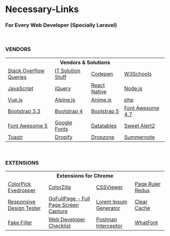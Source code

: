 # Necessary-Links

<h3>For Every Web Developer (Specially Laravel)</h3>

<br>
<h3>VENDORS</h3>

<table>
        <tr>
            <th colspan="4">
                Vendors & Solutions
            </th>
        </tr>
        <tr>
            <td>
                <a href="https://stackoverflow.com/questions">Stack Overflow Queries</a>
            </td>
            <td>
                <a href="https://www.itsolutionstuff.com/">IT Solution Stuff</a>
            </td>
            <td>
                <a href="https://codepen.io/">Codepen</a>
            </td>
            <td>
                <a href="https://www.w3schools.com/">W3Schools</a>
            </td>
        </tr>
        <tr>
            <td>
                <a href="https://www.javascript.com/" target="_blank">JavaScript</a>
            </td>
            <td>
                <a href="https://jquery.com/" target="_blank">jQuery</a>
            </td>
            <td>
                <a href="https://reactnative.dev/" target="_blank">React Native</a>
            </td>
            <td>
                <a href="https://nodejs.org/en/" target="_blank">Node.js</a>
            </td>
        </tr>
        <tr>
            <td>
                <a href="https://vuejs.org/" target="_blank">Vue.js</a>
            </td>
            <td>
                <a href="https://alpinejs.dev/">Alpine.js</a>
            </td>
            <td>
                <a href="https://animejs.com/">Anime.js</a>
            </td>
            <td>
                <a href="https://www.php.net/" target="_blank">php</a>
            </td>
        </tr>
        <tr>
            <td>
                <a href="https://getbootstrap.com/docs/3.3/" target="_blank">Bootstrap 3.3</a>
            </td>
            <td>
                <a href="https://getbootstrap.com/docs/4.0/getting-started/introduction/" target="_blank">Bootstrap 4</a>
            </td>
            <td>
                <a href="https://getbootstrap.com/docs/5.0/getting-started/introduction/" target="_blank">Bootstrap 5</a>
            </td>
            <td>
                <a href="https://fontawesome.com/v4.7/" target="_blank">Font Awesome 4.7</a>
            </td>
        </tr>
        <tr>
            <td>
                <a href="https://fontawesome.com/" target="_blank">Font Awesome 5</a>
            </td>
            <td>
                <a href="https://fonts.google.com/" target="_blank">Google Fonts</a>
            </td>
            <td>
                <a href="https://datatables.net/" target="_blank">Datatables</a>
            </td>
            <td>
                <a href="https://sweetalert2.github.io/" target="_blank">Sweet Alert2</a>
            </td>
        </tr>
        <tr>
            <td>
                <a href="https://github.com/CodeSeven/toastr" target="_blank">Toastr</a>
            </td>
            <td>
                <a href="https://github.com/JeremyFagis/dropify" target="_blank">Dropify</a>
            </td>
            <td>
                <a href="https://www.dropzone.dev/js/" target="_blank">Dropzone</a>
            </td>
            <td>
                <a href="https://summernote.org/" target="_blank">Summernote</a>
            </td>
        </tr>
    </table>

<br>
<h3>EXTENSIONS</h3>

<table>
    <tr>
        <th colspan="4">
            Extensions for Chrome
        </th>
    </tr>
    <tr>
        <td>
            <a
                href="https://chrome.google.com/webstore/detail/colorpick-eyedropper/ohcpnigalekghcmgcdcenkpelffpdolg/related">ColorPick
                Eyedropper</a>
        </td>
        <td>
            <a
                href="https://chrome.google.com/webstore/detail/colorzilla/bhlhnicpbhignbdhedgjhgdocnmhomnp">ColorZilla</a>
        </td>
        <td>
            <a
                href="https://chrome.google.com/webstore/detail/cssviewer/ggfgijbpiheegefliciemofobhmofgce/related">CSSViewer</a>
        </td>
        <td>
            <a href="https://chrome.google.com/webstore/detail/page-ruler-redux/giejhjebcalaheckengmchjekofhhmal">Page
                Ruler Redux</a>
        </td>
    </tr>
    <tr>
        <td>
            <a
                href="https://chrome.google.com/webstore/detail/responsive-design-tester/jjmifbmfdmkmpkminjccilaooelhmhen">Responsive
                Design Tester</a>
        </td>
        <td>
            <a
                href="https://chrome.google.com/webstore/detail/gofullpage-full-page-scre/fdpohaocaechififmbbbbbknoalclacl">GoFullPage
                - Full Page Screen Capture</a>
        </td>
        <td>
            <a
                href="https://chrome.google.com/webstore/detail/lorem-ipsum-generator-def/mcdcbjjoakogbcopinefncmkcamnfkdb/related">Lorem
                Ipsum Generator</a>
        </td>
        <td>
            <a href="https://chrome.google.com/webstore/detail/clear-cache/cppjkneekbjaeellbfkmgnhonkkjfpdn?hl=en">Clear
                Cache</a>
        </td>
    </tr>
    <tr>
        <td>
            <a href="https://chrome.google.com/webstore/detail/fake-filler/bnjjngeaknajbdcgpfkgnonkmififhfo">Fake
                Filler</a>
        </td>
        <td>
            <a
                href="https://chrome.google.com/webstore/detail/web-developer-checklist/iahamcpedabephpcgkeikbclmaljebjp/related?hl=en">Web
                Developer Checklist</a>
        </td>
        <td>
            <a href="https://chrome.google.com/webstore/detail/postman-interceptor/aicmkgpgakddgnaphhhpliifpcfhicfo">Postman
                Interceptor</a>
        </td>
        <td>
            <a
                href="https://chrome.google.com/webstore/detail/whatfont/jabopobgcpjmedljpbcaablpmlmfcogm/related">WhatFont</a>
        </td>
    </tr>
</table>
